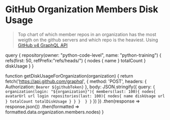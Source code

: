 # GitHub Organization Members Disk Usage

> Top chart of which member repos in an organization has the most weigth on the github servers and which repo is the heaviest. Using [GitHub v4 GraphQL API](https://developer.github.com/v4/)


query { 
  repository(owner: "python-code-level", name: "python-training") {
    refs(first: 50, refPrefix:"refs/heads/") {
      nodes {
        name
      }
      totalCount
    }
    diskUsage
  }
}


function getDiskUsageForOrganization(organization) {
  return fetch('https://api.github.com/graphql', {
    method: 'POST',
    headers: {
      Authorization: `Bearer ${githubToken}`
    },
    body: JSON.stringify({
      query: `{
        organization(login: "${organization}"){
  	      members(last: 100){
          nodes{
            avatarUrl
            url
            login
            repositories(last: 100){
              nodes{
                name
                diskUsage
                url
        	    }
              totalCount
              totalDiskUsage
            }
          }
        } 
      }
    }`
    })
  })
  .then(response => response.json())
  .then(formatted => formatted.data.organization.members.nodes)
}
